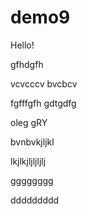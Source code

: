 # demo9
Hello!

gfhdgfh

vcvcccv
bvcbcv

fgfffgfh
gdtgdfg

oleg
gRY

bvnbvkjljkl

lkjlkjljljljlj

gggggggg

ddddddddd